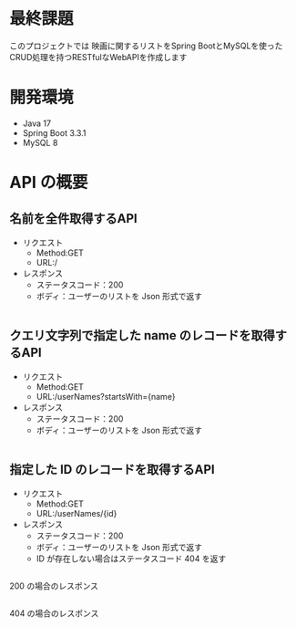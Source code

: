 # 最終課題 
このプロジェクトでは 映画に関するリストをSpring BootとMySQLを使ったCRUD処理を持つRESTfulなWebAPIを作成します
# 開発環境
- Java 17
- Spring Boot 3.3.1
- MySQL 8
# API の概要
## 名前を全件取得するAPI
- リクエスト
    - Method:GET
    - URL:/
- レスポンス
    - ステータスコード：200
    - ボディ：ユーザーのリストを Json 形式で返す
```curl

```
## クエリ文字列で指定した name のレコードを取得するAPI
- リクエスト
    - Method:GET
    - URL:/userNames?startsWith={name}
- レスポンス
    - ステータスコード：200
    - ボディ：ユーザーのリストを Json 形式で返す
```curl

```
## 指定した ID のレコードを取得するAPI
- リクエスト
    - Method:GET
    - URL:/userNames/{id}
- レスポンス
    - ステータスコード：200
    - ボディ：ユーザーのリストを Json 形式で返す
    - ID が存在しない場合はステータスコード 404 を返す
```curl

```
200 の場合のレスポンス
```json

```
404 の場合のレスポンス
```json

```

